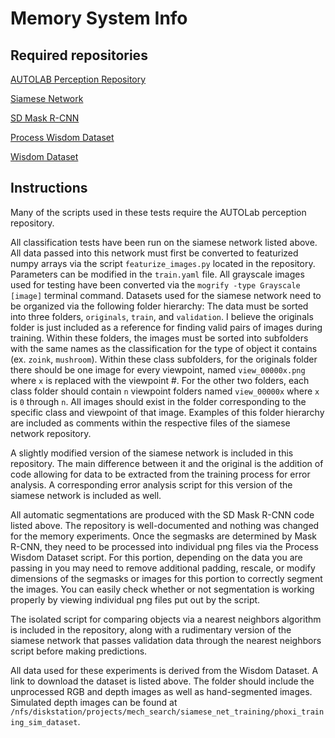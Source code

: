 # Memory System Info
## Required repositories
[AUTOLAB Perception Repository](https://github.com/BerkeleyAutomation/perception)

[Siamese Network](https://github.com/BerkeleyAutomation/perception/tree/dev_dmwang)

[SD Mask R-CNN](https://github.com/BerkeleyAutomation/sd-maskrcnn)

[Process Wisdom Dataset](https://github.com/BerkeleyAutomation/perception/blob/dev_dmwang/tools/process_wisdom_dataset.py)

[Wisdom Dataset](https://berkeley.box.com/shared/static/7aurloy043f1py5nukxo9vop3yn7d7l3.rar)
## Instructions
Many of the scripts used in these tests require the AUTOLab perception repository.

All classification tests have been run on the siamese network listed above. All data passed into this network must first be converted to featurized numpy arrays via the script `featurize_images.py` located in the repository. Parameters can be modified in the `train.yaml` file. All grayscale images used for testing have been converted via the `mogrify -type Grayscale [image]` terminal command. Datasets used for the siamese network need to be organized via the following folder hierarchy: The data must be sorted into three folders, `originals`, `train`, and `validation`. I believe the originals folder is just included as a reference for finding valid pairs of images during training. Within these folders, the images must be sorted into subfolders with the same names as the classification for the type of object it contains (ex. `zoink`, `mushroom`). Within these class subfolders, for the originals folder there should be one image for every viewpoint, named `view_00000x.png` where `x` is replaced with the viewpoint #. For the other two folders, each class folder should contain `n` viewpoint folders named `view_00000x` where `x` is `0` through `n`. All images should exist in the folder corresponding to the specific class and viewpoint of that image. Examples of this folder hierarchy are included as comments within the respective files of the siamese network repository.

A slightly modified version of the siamese network is included in this repository. The main difference between it and the original is the addition of code allowing for data to be extracted from the training process for error analysis. A corresponding error analysis script for this version of the siamese network is included as well.

All automatic segmentations are produced with the SD Mask R-CNN code listed above. The repository is well-documented and nothing was changed for the memory experiments. Once the segmasks are determined by Mask R-CNN, they need to be processed into individual png files via the Process Wisdom Dataset script. For this portion, depending on the data you are passing in you may need to remove additional padding, rescale, or modify dimensions of the segmasks or images for this portion to correctly segment the images. You can easily check whether or not segmentation is working properly by viewing individual png files put out by the script.

The isolated script for comparing objects via a nearest neighbors algorithm is included in the repository, along with a rudimentary version of the siamese network that passes validation data through the nearest neighbors script before making predictions.

All data used for these experiments is derived from the Wisdom Dataset. A link to download the dataset is listed above. The folder should include the unprocessed RGB and depth images as well as hand-segmented images. Simulated depth images can be found at `/nfs/diskstation/projects/mech_search/siamese_net_training/phoxi_training_sim_dataset`.
